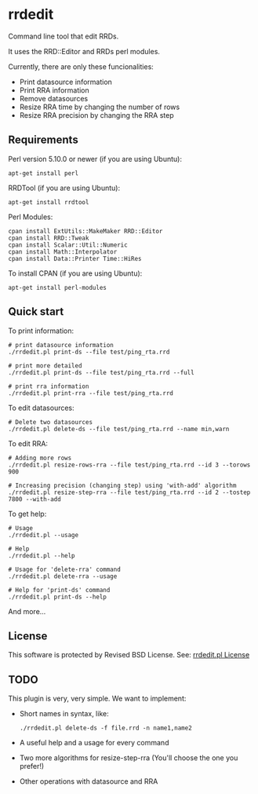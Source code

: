 rrdedit
=======

Command line tool that edit RRDs.

It uses the RRD::Editor and RRDs perl modules.

Currently, there are only these funcionalities:

- Print datasource information
- Print RRA information
- Remove datasources
- Resize RRA time by changing the number of rows
- Resize RRA precision by changing the RRA step


Requirements
------------

Perl version 5.10.0 or newer (if you are using Ubuntu):

    apt-get install perl

RRDTool (if you are using Ubuntu):

    apt-get install rrdtool

Perl Modules:

    cpan install ExtUtils::MakeMaker RRD::Editor
    cpan install RRD::Tweak
    cpan install Scalar::Util::Numeric
    cpan install Math::Interpolator
    cpan install Data::Printer Time::HiRes

To install CPAN (if you are using Ubuntu):

    apt-get install perl-modules

Quick start
-----------

To print information:

    # print datasource information
    ./rrdedit.pl print-ds --file test/ping_rta.rrd
    
    # print more detailed
    ./rrdedit.pl print-ds --file test/ping_rta.rrd --full
    
    # print rra information
    ./rrdedit.pl print-rra --file test/ping_rta.rrd

To edit datasources:

    # Delete two datasources
    ./rrdedit.pl delete-ds --file test/ping_rta.rrd --name min,warn

To edit RRA:

    # Adding more rows
    ./rrdedit.pl resize-rows-rra --file test/ping_rta.rrd --id 3 --torows 900
    
    # Increasing precision (changing step) using 'with-add' algorithm
    ./rrdedit.pl resize-step-rra --file test/ping_rta.rrd --id 2 --tostep 7800 --with-add


To get help:

    # Usage
    ./rrdedit.pl --usage

    # Help
    ./rrdedit.pl --help

    # Usage for 'delete-rra' command
    ./rrdedit.pl delete-rra --usage

    # Help for 'print-ds' command
    ./rrdedit.pl print-ds --help

And more...


License
-------

This software is protected by Revised BSD License.
See: [rrdedit.pl License](LICENSE)


TODO
----

This plugin is very, very simple. We want to implement:

- Short names in syntax, like:

  ```./rrdedit.pl delete-ds -f file.rrd -n name1,name2```

- A useful help and a usage for every command

- Two more algorithms for resize-step-rra (You'll choose the one you prefer!)

- Other operations with datasource and RRA

